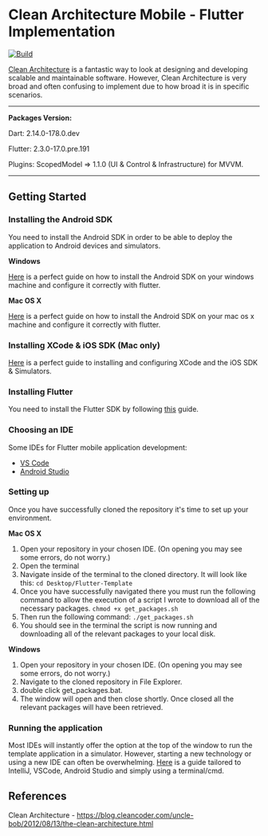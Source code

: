 # Clean Architecture Mobile - Flutter Implementation

[![Build](https://github.com/davidezordan/Flutter-Template/actions/workflows/build-and-release.yml/badge.svg)](https://github.com/davidezordan/Flutter-Template/actions/workflows/build-and-release.yml)

[Clean Architecture](https://blog.cleancoder.com/uncle-bob/2012/08/13/the-clean-architecture.html) is a fantastic way to
look at designing and developing scalable and maintainable software. However, Clean Architecture is very broad and 
often confusing to implement due to how broad it is in specific scenarios.

---

**Packages Version:**

Dart: 2.14.0-178.0.dev

Flutter: 2.3.0-17.0.pre.191

Plugins:
ScopedModel => 1.1.0 (UI & Control & Infrastructure) for MVVM.

---

## Getting Started
### Installing the Android SDK
You need to install the Android SDK in order to be able to deploy the application to Android devices and simulators.

**Windows**

[Here](https://flutter.dev/docs/get-started/install/windows#android-setup) is a perfect guide on how to install the
Android SDK on your windows machine and configure it correctly with flutter.

**Mac OS X**

[Here](https://flutter.dev/docs/get-started/install/macos#android-setup) is a perfect guide on how to install the
Android SDK on your mac os x machine and configure it correctly with flutter.

### Installing XCode & iOS SDK (Mac only)
[Here](https://flutter.dev/docs/get-started/install/macos#android-setup) is a perfect guide to installing and
configuring XCode and the iOS SDK & Simulators.

### Installing Flutter
You need to install the Flutter SDK by following [this](https://flutter.dev/docs/get-started/install) guide.

### Choosing an IDE
Some IDEs for Flutter mobile application development:

- [VS Code](https://code.visualstudio.com/)
- [Android Studio](https://developer.android.com/studio)

### Setting up
Once you have successfully cloned the repository it's time to set up your environment.

**Mac OS X**
1. Open your repository in your chosen IDE. (On opening you may see some errors, do not worry.)
2. Open the terminal
3. Navigate inside of the terminal to the cloned directory. It will look like this:
`cd Desktop/Flutter-Template`
4. Once you have successfully navigated there you must run the following command to allow the execution of a script I
wrote to download all of the necessary packages.
`chmod +x get_packages.sh`
5. Then run the following command:
`./get_packages.sh`
6. You should see in the terminal the script is now running and downloading all of the relevant packages to your local disk.

**Windows**
1. Open your repository in your chosen IDE. (On opening you may see some errors, do not worry.)
2. Navigate to the cloned repository in File Explorer.
3. double click get_packages.bat.
4. The window will open and then close shortly. Once closed all the relevant packages will have been retrieved.

### Running the application
Most IDEs will instantly offer the option at the top of the window to run the template application in a simulator.
However, starting a new technology or using a new IDE can often be overwhelming. [Here](https://flutter.dev/docs/get-started/test-drive?tab=androidstudio)
is a guide tailored to IntelliJ, VSCode, Android Studio and simply using a terminal/cmd.

## References
Clean Architecture - https://blog.cleancoder.com/uncle-bob/2012/08/13/the-clean-architecture.html
